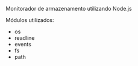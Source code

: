 Monitorador de armazenamento utilizando Node.js

Módulos utilizados:
* os
* readline
* events
* fs
* path
